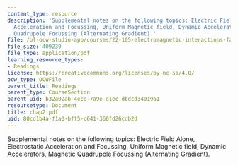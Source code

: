 ```yaml
---
content_type: resource
description: 'Supplemental notes on the following topics: Electric Field Alone, Electrostatic
  Acceleration and Focussing, Uniform Magnetic field, Dynamic Accelerators, Magnetic
  Quadrupole Focussing (Alternating Gradient).'
file: /ol-ocw-studio-app/courses/22-105-electromagnetic-interactions-fall-2005/80cd1b4af1a0bff5c641360fd26cdb2d_chap2.pdf
file_size: 409239
file_type: application/pdf
learning_resource_types:
- Readings
license: https://creativecommons.org/licenses/by-nc-sa/4.0/
ocw_type: OCWFile
parent_title: Readings
parent_type: CourseSection
parent_uid: b32a02ab-4ece-7a9e-d1ec-dbdcd34019a1
resourcetype: Document
title: chap2.pdf
uid: 80cd1b4a-f1a0-bff5-c641-360fd26cdb2d
---
```

Supplemental notes on the following topics: Electric Field Alone, Electrostatic Acceleration and Focussing, Uniform Magnetic field, Dynamic Accelerators, Magnetic Quadrupole Focussing (Alternating Gradient).